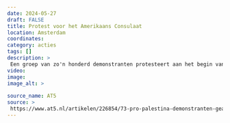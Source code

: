 ```yaml
---
date: 2024-05-27
draft: FALSE
title: Protest voor het Amerikaans Consulaat
location: Amsterdam
coordinates: 
category: acties
tags: []
description: > 
 Een groep van zo'n honderd demonstranten protesteert aan het begin van de middag voor bij het Amerikaanse consulaat aan het Museumplein in Amsterdam. 
video: 
image: 
image_alt: > 
 
source_name: AT5
source: > 
 https://www.at5.nl/artikelen/226854/73-pro-palestina-demonstranten-gearresteerd-rond-de-dam-agenten-geschopt-en-gekrabd
---
```

